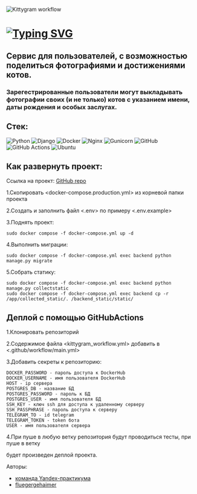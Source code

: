 ![Kittygram workflow](https://github.com/fluegergehaimer/kittygram_final/actions/workflows/main.yml)


# [![Typing SVG](https://readme-typing-svg.herokuapp.com?color=%2336BCF7&lines=KITTYGRAM)](https://git.io/typing-svg)

## Сервис для пользователей, с возможностью поделиться фотографиями и достижениями котов.
### Зарегестрированные пользователи могут выкладывать фотографии своих (и не только) котов с указанием имени, даты рождения и особых заслугах.

## Стек:

![Python](https://img.shields.io/badge/python-3670A0?style=for-the-badge&logo=python&logoColor=ffdd54)
![Django](https://img.shields.io/badge/django-%23092E20.svg?style=for-the-badge&logo=django&logoColor=white)
![Docker](https://img.shields.io/badge/docker-%230db7ed.svg?style=for-the-badge&logo=docker&logoColor=white)
![Nginx](https://img.shields.io/badge/nginx-%23009639.svg?style=for-the-badge&logo=nginx&logoColor=white)
![Gunicorn](https://img.shields.io/badge/gunicorn-%298729.svg?style=for-the-badge&logo=gunicorn&logoColor=white)
![GitHub](https://img.shields.io/badge/github-%23121011.svg?style=for-the-badge&logo=github&logoColor=white)
![GitHub Actions](https://img.shields.io/badge/github%20actions-%232671E5.svg?style=for-the-badge&logo=githubactions&logoColor=white)
![Ubuntu](https://img.shields.io/badge/Ubuntu-E95420?style=for-the-badge&logo=ubuntu&logoColor=white)

## Как развернуть проект:
Ссылка на проект: [GitHub repo](https://github.com/fluegergehaimer/kittygram_final)

1.Скопировать <docker-compose.production.yml> из корневой папки проекта

2.Создать и заполнить файл <.env> по примеру <.env.example>

3.Поднять проект:
```
sudo docker compose -f docker-compose.yml up -d
```
4.Выполнить миграции:
```
sudo docker compose -f docker-compose.yml exec backend python manage.py migrate
```
5.Собрать статику:
```
sudo docker compose -f docker-compose.yml exec backend python manage.py collectstatic
sudo docker compose -f docker-compose.yml exec backend cp -r /app/collected_static/. /backend_static/static/ 
```
## Деплой с помощью GitHubActions
1.Клонировать репозиторий

2.Содержимое файла <kittygram_workflow.yml> добавить в <.github/workflow/main.yml>

3.Добавить секреты к репозиторию:
```
DOCKER_PASSWORD - пароль доступа к DockerHub
DOCKER_USERNAME - имя пользователя DockerHub
HOST - ip сервера
POSTGRES_DB - название БД
POSTGRES_PASSWORD - пароль к БД
POSTGRES_USER - имя пользователя БД
SSH_KEY - ключ ssh для доступа к удаленному серверу
SSH_PASSPHRASE - пароль доступа к серверу
TELEGRAM_TO - id telegram
TELEGRAM_TOKEN - token бота
USER - имя пользователя сервера
```
4.При пуше в любую ветку репозитория будут проводиться тесты, при пуше в ветку <main> будет произведен деплой проекта.








Авторы:
- [команда Yandex-практикума](https://github.com/yandex-praktikum?tab=repositories)
- [fluegergehaimer](https://github.com/fluegergehaimer)